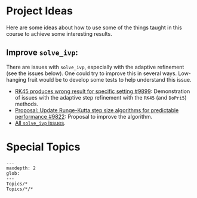 Project Ideas
=============

Here are some ideas about how to use some of the things taught in this course to achieve
some interesting results.

## Improve `solve_ivp`:

There are issues with `solve_ivp`, especially with the adaptive refinement (see the
issues below).  One could try to improve this in several ways.  Low-hanging fruit would
be to develop some tests to help understand this issue.


* [RK45 produces wrong result for specific setting
  #9899](https://github.com/scipy/scipy/issues/9899): Demonstration of issues with the
  adaptive step refinement with the `RK45` (and `DoPri5`) methods.
* [Proposal: Update Runge-Kutta step size algorithms for predictable performance
  #9822](https://github.com/scipy/scipy/issues/9822): Proposal to improve the algorithm.
* [All `solve_ivp` issues](https://github.com/scipy/scipy/search?q=solve_ivp&type=issues).


Special Topics
==============

```{toctree}
---
maxdepth: 2
glob:
---
Topics/*
Topics/*/*
```

